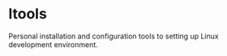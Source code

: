 # ltools

Personal installation and configuration tools to setting up Linux development environment. 

